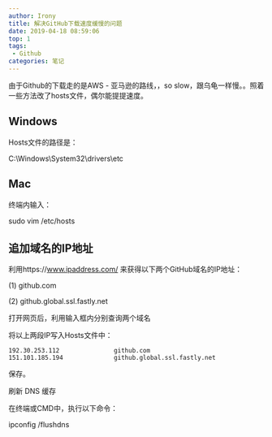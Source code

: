 ```yaml
---
author: Irony
title: 解决GitHub下载速度缓慢的问题
date: 2019-04-18 08:59:06
top: 1
tags: 
 - Github
categories: 笔记
---
```


由于Github的下载走的是AWS - 亚马逊的路线，，so slow，跟乌龟一样慢。。照着一些方法改了hosts文件，偶尔能提提速度。
<!-- more -->

## Windows
Hosts文件的路径是：

C:\Windows\System32\drivers\etc

## Mac
终端内输入：

sudo vim /etc/hosts


## 追加域名的IP地址

利用https://www.ipaddress.com/ 来获得以下两个GitHub域名的IP地址：

(1) github.com

(2) github.global.ssl.fastly.net

打开网页后，利用输入框内分别查询两个域名

将以上两段IP写入Hosts文件中：



```
192.30.253.112               github.com
151.101.185.194              github.global.ssl.fastly.net
```

保存。

刷新 DNS 缓存

在终端或CMD中，执行以下命令：

ipconfig /flushdns